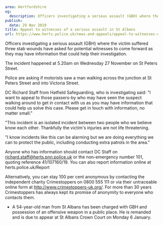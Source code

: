 ```yaml
area: Hertfordshire
og:
  description: Officers investigating a serious assault (GBH) where the victim suffered three stab wounds have asked for potential witnesses to come forward as they may have information that could help their investigation.
publish:
  date: 29 Nov 2019
title: Appeal to witnesses of a serious assault in St Albans
url: https://www.herts.police.uk/news-and-appeals/appeal-to-witnesses-of-serious-assault-in-st-albans-1108
```

Officers investigating a serious assault (GBH) where the victim suffered three stab wounds have asked for potential witnesses to come forward as they may have information that could help their investigation.

The incident happened at 5.20am on Wednesday 27 November on St Peters Street.

Police are asking if motorists saw a man walking across the junction at St Peters Street and into Victoria Street.

DC Richard Staff from Hatfield Safeguarding, who is investigating said: "I want to appeal to those passers-by who may have seen the suspect walking around to get in contact with us as you may have information that could help us solve this case. Please get in touch with information, no matter small."

"This incident is an isolated incident between two people who we believe know each other. Thankfully the victim's injuries are not life threatening.

"I know incidents like this can be alarming but we are doing everything we can to protect the public, including conducting extra patrols in the area."

Anyone who has information should contact DC Staff on richard.staff@herts.pnn.police.uk or the non-emergency number 101, quoting reference 41/107160/19. You can also report information online at herts.police.uk/Report

Alternatively, you can stay 100 per cent anonymous by contacting the independent charity Crimestoppers on 0800 555 111 or via their untraceable online form at http://www.crimestoppers-uk.org/. For more than 30 years Crimestoppers has always kept its promise of anonymity to everyone who contacts them.

 * A 54-year-old man from St Albans has been charged with GBH and possession of an offensive weapon in a public place. He is remanded and is due to appear at St Albans Crown Court on Monday 6 January.

